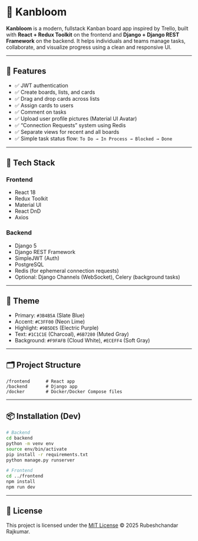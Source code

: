 # 🌿 Kanbloom

**Kanbloom** is a modern, fullstack Kanban board app inspired by Trello, built with **React + Redux Toolkit** on the frontend and **Django + Django REST Framework** on the backend. It helps individuals and teams manage tasks, collaborate, and visualize progress using a clean and responsive UI.

---

## 🚀 Features

- ✅ JWT authentication
- ✅ Create boards, lists, and cards
- ✅ Drag and drop cards across lists
- ✅ Assign cards to users
- ✅ Comment on tasks
- ✅ Upload user profile pictures (Material UI Avatar)
- ✅ “Connection Requests” system using Redis
- ✅ Separate views for recent and all boards
- ✅ Simple task status flow: `To Do → In Process → Blocked → Done`

---

## 🧰 Tech Stack

### Frontend
- React 18
- Redux Toolkit
- Material UI
- React DnD
- Axios

### Backend
- Django 5
- Django REST Framework
- SimpleJWT (Auth)
- PostgreSQL
- Redis (for ephemeral connection requests)
- Optional: Django Channels (WebSocket), Celery (background tasks)

---

## 🎨 Theme

- Primary: `#3B4B5A` (Slate Blue)
- Accent: `#C3FF00` (Neon Lime)
- Highlight: `#9B5DE5` (Electric Purple)
- Text: `#1C1C1E` (Charcoal), `#6B7280` (Muted Gray)
- Background: `#F9FAFB` (Cloud White), `#ECEFF4` (Soft Gray)

---

## 🗂️ Project Structure

```
/frontend      # React app
/backend       # Django app
/docker        # Docker/Docker Compose files
```

---

## 📦 Installation (Dev)

```bash
# Backend
cd backend
python -m venv env
source env/bin/activate
pip install -r requirements.txt
python manage.py runserver

# Frontend
cd ../frontend
npm install
npm run dev
```

---

## 📌 License

This project is licensed under the [MIT License](./LICENSE) © 2025 Rubeshchandar Rajkumar.